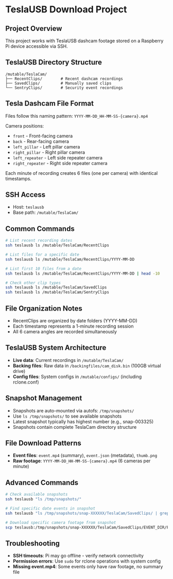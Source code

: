 # TeslaUSB Download Project

## Project Overview
This project works with TeslaUSB dashcam footage stored on a Raspberry Pi device accessible via SSH.

## TeslaUSB Directory Structure
```
/mutable/TeslaCam/
├── RecentClips/        # Recent dashcam recordings
├── SavedClips/         # Manually saved clips
└── SentryClips/        # Security event recordings
```

## Tesla Dashcam File Format
Files follow this naming pattern: `YYYY-MM-DD_HH-MM-SS-{camera}.mp4`

Camera positions:
- `front` - Front-facing camera
- `back` - Rear-facing camera  
- `left_pillar` - Left pillar camera
- `right_pillar` - Right pillar camera
- `left_repeater` - Left side repeater camera
- `right_repeater` - Right side repeater camera

Each minute of recording creates 6 files (one per camera) with identical timestamps.

## SSH Access
- Host: `teslausb`
- Base path: `/mutable/TeslaCam/`

## Common Commands
```bash
# List recent recording dates
ssh teslausb ls /mutable/TeslaCam/RecentClips

# List files for a specific date
ssh teslausb ls /mutable/TeslaCam/RecentClips/YYYY-MM-DD

# List first 10 files from a date
ssh teslausb ls /mutable/TeslaCam/RecentClips/YYYY-MM-DD | head -10

# Check other clip types
ssh teslausb ls /mutable/TeslaCam/SavedClips
ssh teslausb ls /mutable/TeslaCam/SentryClips
```

## File Organization Notes
- RecentClips are organized by date folders (YYYY-MM-DD)
- Each timestamp represents a 1-minute recording session
- All 6 camera angles are recorded simultaneously

## TeslaUSB System Architecture
- **Live data**: Current recordings in `/mutable/TeslaCam/`
- **Backing files**: Raw data in `/backingfiles/cam_disk.bin` (100GB virtual drive)
- **Config files**: System configs in `/mutable/configs/` (including rclone.conf)

## Snapshot Management
- Snapshots are auto-mounted via autofs: `/tmp/snapshots/`
- Use `ls /tmp/snapshots/` to see available snapshots
- Latest snapshot typically has highest number (e.g., snap-003325)
- Snapshots contain complete TeslaCam directory structure

## File Download Patterns
- **Event files**: `event.mp4` (summary), `event.json` (metadata), `thumb.png`
- **Raw footage**: `YYYY-MM-DD_HH-MM-SS-{camera}.mp4` (6 cameras per minute)

## Advanced Commands
```bash
# Check available snapshots
ssh teslausb "ls /tmp/snapshots/"

# Find specific date events in snapshot
ssh teslausb "ls /tmp/snapshots/snap-XXXXXX/TeslaCam/SavedClips/ | grep YYYY-MM-DD"

# Download specific camera footage from snapshot
scp teslausb:/tmp/snapshots/snap-XXXXXX/TeslaCam/SavedClips/EVENT_DIR/FILE.mp4 ~/Movies/TeslaCam/DATE/
```

## Troubleshooting
- **SSH timeouts**: Pi may go offline - verify network connectivity
- **Permission errors**: Use `sudo` for rclone operations with system config
- **Missing event.mp4**: Some events only have raw footage, no summary file
